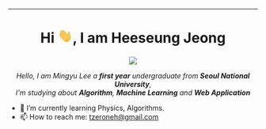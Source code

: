 <hr>
<h1 align="center">Hi <img src="https://raw.githubusercontent.com/ABSphreak/ABSphreak/master/gifs/Hi.gif" width="30px">, I am Heeseung Jeong </h1>

<p align = "center">
  <img src="http://mazassumnida.wtf/api/generate_badge?boj=gs18103" align = "center">
</p>


<p align="center">
  <em>
    Hello, I am Mingyu Lee a <b>first year</b> undergraduate from <b>Seoul National University</b>,  <br>
    I'm studying about <b>Algorithm</b>, <b>Machine Learning</b> and <b>Web Application</b>
  </em> 
  <br>
</p>

- 🌱 I’m currently learning Physics, Algorithms.
- 📫 How to reach me: tzeroneh@gmail.com
<!--
**gs18103/gs18103** is a ✨ _special_ ✨ repository because its `README.md` (this file) appears on your GitHub profile.

Here are some ideas to get you started:

- 🔭 I’m currently working on ...
- 👯 I’m looking to collaborate on ...
- 🤔 I’m looking for help with ...
- 💬 Ask me about ...
- 📫 How to reach me: ...
- 😄 Pronouns: ...
- ⚡ Fun fact: ...
-->
